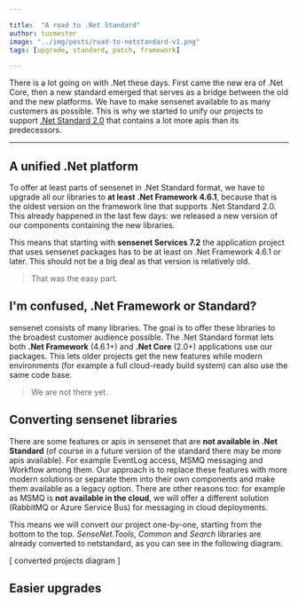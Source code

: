 ```yaml
---

title:  "A road to .Net Standard"
author: tusmester
image: "../img/posts/road-to-netstandard-v1.png"
tags: [upgrade, standard, patch, framework]

---
```


There is a lot going on with .Net these days. First came the new era of .Net Core, then a new standard emerged that serves as a bridge between the old and the new platforms. We have to make sensenet available to as many customers as possible. This is why we started to unify our projects to support [.Net Standard 2.0](https://docs.microsoft.com/en-us/dotnet/standard/net-standard) that contains a lot more apis than its predecessors.

---

## A unified .Net platform
To offer at least parts of sensenet in .Net Standard format, we have to upgrade all our libraries to **at least .Net Framework 4.6.1**, because that is the oldest version on the framework line that supports .Net Standard 2.0. This already happened in the last few days: we released a new version of our components containing the new libraries.

This means that starting with **sensenet Services 7.2** the application project that uses sensenet packages has to be at least on .Net Framework 4.6.1 or later. This should not be a big deal as that version is relatively old.

> That was the easy part.

## I'm confused, .Net Framework or Standard?
sensenet consists of many libraries. The goal is to offer these libraries to the broadest customer audience possible. The .Net Standard format lets both **.Net Framework** (4.6.1+) and **.Net Core** (2.0+) applications use our packages. This lets older projects get the new features while modern environments (for example a full cloud-ready build system) can also use the same code base.

> We are not there yet.

## Converting sensenet libraries
There are some features or apis in sensenet that are **not available in .Net Standard** (of course in a future version of the standard there may be more apis available). For example EventLog access, MSMQ messaging and Workflow among them. Our approach is to replace these features with more modern solutions or separate them into their own components and make them available as a legacy option. There are other reasons too: for example as MSMQ is **not available in the cloud**, we will offer a different solution (RabbitMQ or Azure Service Bus) for messaging in cloud deployments.

This means we will convert our project one-by-one, starting from the bottom to the top. *SenseNet.Tools*, *Common* and *Search* libraries are already converted to netstandard, as you can see in the following diagram.

[ converted projects diagram ]

## Easier upgrades
